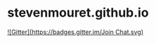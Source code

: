 stevenmouret.github.io
======================
[![Gitter](https://badges.gitter.im/Join Chat.svg)](https://gitter.im/stevenMouret/stevenmouret.github.io?utm_source=badge&utm_medium=badge&utm_campaign=pr-badge&utm_content=badge)
